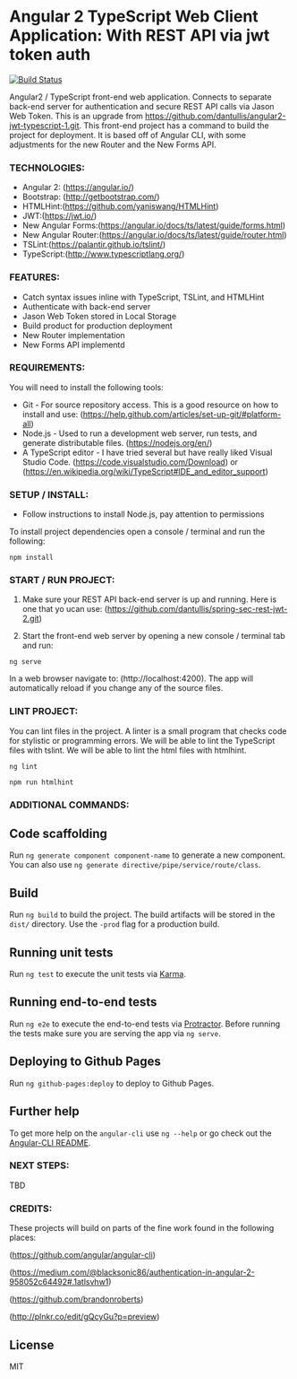 # Angular 2 TypeScript Web Client Application: With REST API via jwt token auth

[![Build Status](https://travis-ci.org/dantullis/angular2-jwt-typescript-2.svg?branch=master)](https://travis-ci.org/dantullis/angular2-jwt-typescript-2)

Angular2 / TypeScript front-end web application. Connects to separate back-end server for authentication and secure REST API calls via Jason Web Token. This is an upgrade from https://github.com/dantullis/angular2-jwt-typescript-1.git. This front-end project has a command to build the project for deployment. It is based off of Angular CLI, with some adjustments for the new Router and the New Forms API.

### TECHNOLOGIES:
- Angular 2: (https://angular.io/)
- Bootstrap: (http://getbootstrap.com/)
- HTMLHint:(https://github.com/yaniswang/HTMLHint)
- JWT:(https://jwt.io/)
- New Angular Forms:(https://angular.io/docs/ts/latest/guide/forms.html)
- New Angular Router:(https://angular.io/docs/ts/latest/guide/router.html)
- TSLint:(https://palantir.github.io/tslint/)
- TypeScript:(http://www.typescriptlang.org/)

### FEATURES:
* Catch syntax issues inline with TypeScript, TSLint, and HTMLHint
* Authenticate with back-end server
* Jason Web Token stored in Local Storage
* Build product for production deployment
* New Router implementation
* New Forms API implementd

### REQUIREMENTS:
You will need to install the following tools:

- Git - For source repository access. This is a good resource on how to install and use: (https://help.github.com/articles/set-up-git/#platform-all)
- Node.js - Used to run a development web server, run tests, and generate distributable files. (https://nodejs.org/en/)
- A TypeScript editor - I have tried several but have really liked Visual Studio Code. (https://code.visualstudio.com/Download) or (https://en.wikipedia.org/wiki/TypeScript#IDE_and_editor_support)

### SETUP / INSTALL:
- Follow instructions to install Node.js, pay attention to permissions

To install project dependencies open a console / terminal and run the following:
```
npm install
```

### START / RUN PROJECT:
1. Make sure your REST API back-end server is up and running. Here is one that yo ucan use: (https://github.com/dantullis/spring-sec-rest-jwt-2.git)

2. Start the front-end web server by opening a new console / terminal tab and run:
```
ng serve
```
In a web browser navigate to: (http://localhost:4200). The app will automatically reload if you change any of the source files.

### LINT PROJECT:
You can lint files in the project. A linter is a small program that checks code for stylistic or programming errors. We will be able to lint the TypeScript files with tslint. We will be able to lint the html files with htmlhint.
```
ng lint
```

```
npm run htmlhint
```

### ADDITIONAL COMMANDS:

## Code scaffolding

Run `ng generate component component-name` to generate a new component. You can also use `ng generate directive/pipe/service/route/class`.

## Build

Run `ng build` to build the project. The build artifacts will be stored in the `dist/` directory. Use the `-prod` flag for a production build.

## Running unit tests

Run `ng test` to execute the unit tests via [Karma](https://karma-runner.github.io).

## Running end-to-end tests

Run `ng e2e` to execute the end-to-end tests via [Protractor](http://www.protractortest.org/). 
Before running the tests make sure you are serving the app via `ng serve`.

## Deploying to Github Pages

Run `ng github-pages:deploy` to deploy to Github Pages.

## Further help

To get more help on the `angular-cli` use `ng --help` or go check out the [Angular-CLI README](https://github.com/angular/angular-cli/blob/master/README.md).


### NEXT STEPS:
TBD

### CREDITS: 
These projects will build on parts of the fine work found in the following places:

(https://github.com/angular/angular-cli)

(https://medium.com/@blacksonic86/authentication-in-angular-2-958052c64492#.1atlsvhw1)

(https://github.com/brandonroberts)

(http://plnkr.co/edit/gQcyGu?p=preview)


License
----

MIT
